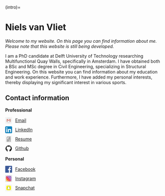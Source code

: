 (intro)=
# Niels van Vliet

_Welcome to my website. On this page you can find information about me. Please note that this website is still being developed._

I am a PhD candidate at Delft University of Technology researching Multifunctional Quay Walls, specifically in Amsterdam. I have obtained both a BSc and MSc degree in Civil Engineering, specializing in Structural Engineering. On this website you can find information about my education and work experience. Furthermore, I have added my personal interests, thereby displaying my significant interest in various sports.

## Contact information

**Professional**  
<div style="display:flex; align-items:center; margin-bottom:8px;">
  <img src="figures/gmail.jpg" style="height:22px; margin-right:10px;">
  <a href="mailto:nielsvanvliet1999@gmail.com">Email</a>
</div>

<div style="display:flex; align-items:center; margin-bottom:8px;">
  <img src="figures/linkedin.png" style="height:22px; margin-right:10px;">
  <a href="https://www.linkedin.com/in/niels-van-vliet-005a4b229?utm_source=share&utm_campaign=share_via&utm_content=profile&utm_medium=ios_app">LinkedIn</a>
</div>

<div style="display:flex; align-items:center; margin-bottom:8px;">
  <img src="figures/resume.jpg" style="height:22px; margin-right:10px;">
  <a href="#">Resume</a>
</div>

<div style="display:flex; align-items:center; margin-bottom:8px;">
  <img src="figures/github.png" style="height:22px; margin-right:10px;">
  <a href="https://github.com/navanvliet">Github</a>
</div>

**Personal**  
<div style="display:flex; align-items:center; margin-bottom:8px;">
  <img src="figures/facebook.png" style="height:22px; margin-right:10px;">
  <a href="https://www.facebook.com/share/1BP6YcFVwv/?mibextid=wwXIfr">Facebook</a>
</div>

<div style="display:flex; align-items:center; margin-bottom:8px;">
  <img src="figures/instagram.jpg" style="height:22px; margin-right:10px;">
  <a href="https://www.instagram.com/niels_vvliet?igsh=YzMxZ2tveGYydzdz&utm_source=qr">Instagram</a>
</div>

<div style="display:flex; align-items:center; margin-bottom:8px;">
  <img src="figures/snapchat.png" style="height:22px; margin-right:10px;">
  <a href="https://snapchat.com/t/xdL65cY9">Snapchat</a>
</div>
